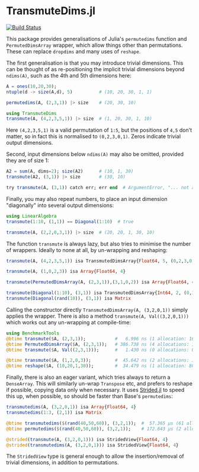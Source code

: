 # TransmuteDims.jl

[![Build Status](https://github.com/mcabbott/TransmuteDims.jl/workflows/CI/badge.svg)](https://github.com/mcabbott/TransmuteDims.jl/actions)

This package provides generalisations of Julia's `permutedims` function and `PermutedDimsArray` wrapper, which allow things other than permutations. These can replace `dropdims` and many uses of `reshape`.

The first generalisation is that you may introduce trivial dimensions. This can be thought of as re-positioning the implicit trivial dimensions beyond `ndims(A)`, such as the 4th and 5th dimensions here:

```julia
A = ones(10,20,30);
ntuple(d -> size(A,d), 5)          # (10, 20, 30, 1, 1)

permutedims(A, (2,3,1)) |> size    # (20, 30, 10)

using TransmuteDims
transmute(A, (4,2,3,5,1)) |> size  # (1, 20, 30, 1, 10)
```

Here `(4,2,3,5,1)` is a valid permutation of `1:5`, but the positions of `4,5` don't matter, so in fact this is normalised to `(0,2,3,0,1)`. Zeros indicate trivial output dimensions.

Second, input dimensions below `ndims(A)` may also be omitted, provided they are of size 1:

```julia
A2 = sum(A, dims=2); size(A2)      # (10, 1, 30)
transmute(A2, (3,1)) |> size       # (30, 10)

try transmute(A, (3,1)) catch err; err end  # ArgumentError, "... not allowed when size(A, 2) = 20"
```

Finally, you may also repeat numbers, to place an input dimension "diagonally" into several output dimensions:

```julia
using LinearAlgebra
transmute(1:10, (1,1)) == Diagonal(1:10)  # true

transmute(A, (2,2,0,3,1)) |> size  # (20, 20, 1, 30, 10)
```

The function `transmute` is always lazy, but also tries to minimise the number of wrappers. Ideally to none at all, by un-wrapping and reshaping:

```julia
transmute(A, (4,2,3,5,1)) isa TransmutedDimsArray{Float64, 5, (0,2,3,0,1), (5,2,3), <:Array}

transmute(A, (1,0,2,3)) isa Array{Float64, 4}

transmute(PermutedDimsArray(A, (2,3,1)),(3,1,0,2)) isa Array{Float64, 4}

transmute(Diagonal(1:10), (3,1)) isa TransmutedDimsArray{Int64, 2, (0,1), (2,), <:UnitRange}
transmute(Diagonal(rand(10)), (3,1)) isa Matrix
```

Calling the constructor directly `TransmutedDimsArray(A, (3,2,0,1))` simply applies the wrapper. 
There is also a method `transmute(A, Val((3,2,0,1)))` which works out any un-wrapping at compile-time:

```julia
using BenchmarkTools
@btime transmute($A, (2,3,1));           #   6.996 ns (1 allocation: 16 bytes)
@btime PermutedDimsArray($A, (2,3,1));   # 386.738 ns (4 allocations: 176 bytes)
@btime transmute($A, Val((2,3,1)));      #   1.430 ns (0 allocations: 0 bytes)

@btime transmute($A, (1,2,0,3));         #  45.642 ns (2 allocations: 128 bytes)
@btime reshape($A, (10,20,1,30));        #  34.479 ns (1 allocation: 80 bytes)
```

Finally, there is also an eager variant, which tries always to return a `DenseArray`. 
This will similarly un-wrap `Transpose` etc, and prefers to reshape if possible, copying data only when necessary. 
It uses [Strided.jl](https://github.com/Jutho/Strided.jl) to speed this up, when possible, so should be faster than Base's `permutedims`:

```julia
transmutedims(A, (3,2,0,1)) isa Array{Float64, 4}
transmutedims(1:3, (2,1)) isa Matrix

@btime transmutedims($(rand(40,50,60)), (3,2,1));  #  57.365 μs (61 allocations: 944.62 KiB)
@btime permutedims($(rand(40,50,60)), (3,2,1));    # 172.643 μs (2 allocations: 937.58 KiB)

@strided(transmute(A, (3,2,0,1))) isa StridedView{Float64, 4}
@strided(transmutedims(A, (3,2,0,1))) isa StridedView{Float64, 4}
```

The `StridedView` type is general enough to allow the insertion/removal of trivial dimensions, in addition to permutations.
